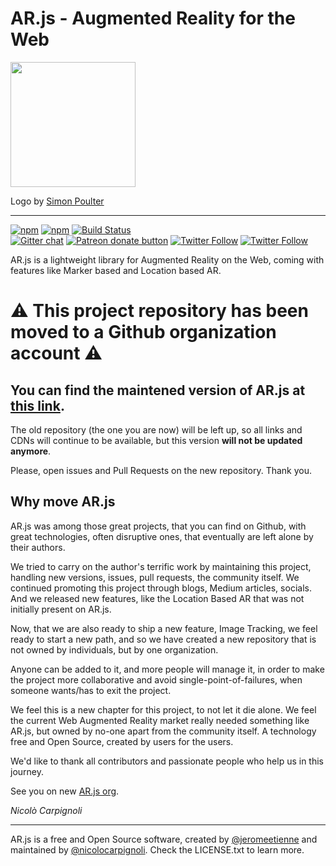 # AR.js - Augmented Reality for the Web

<img src="https://github.com/jeromeetienne/AR.js/blob/master/AR.js-1920-1080-HD.png?raw=true" height="200" />

Logo by [Simon Poulter](https://twitter.com/viralinfo)

---

[![npm](https://img.shields.io/npm/v/ar.js.svg)](https://www.npmjs.com/package/ar.js)
[![npm](https://img.shields.io/npm/dt/ar.js.svg)](https://www.npmjs.com/package/ar.js)
[![Build Status](https://travis-ci.org/jeromeetienne/AR.js.svg?branch=master)](https://travis-ci.org/jeromeetienne/AR.js)
<br class="badge-separator" />
[![Gitter chat](https://badges.gitter.im/AR-js/Lobby.png)](https://gitter.im/AR-js/Lobby)
<span class="badge-patreon"><a href="https://patreon.com/jerome_etienne" title="Donate to this project using Patreon"><img src="https://img.shields.io/badge/patreon-donate-yellow.svg" alt="Patreon donate button" /></a></span>
[![Twitter Follow](https://img.shields.io/twitter/follow/nicolocarp.svg?style=plastic&label=nicolocarpignoli-twitter&style=plastic)](https://twitter.com/nicolocarp)
[![Twitter Follow](https://img.shields.io/twitter/follow/jerome_etienne.svg?style=plastic&label=jeromeetienne-twitter&style=plastic)](https://twitter.com/jerome_etienne)

AR.js is a lightweight library for Augmented Reality on the Web, coming with features like Marker based and Location based AR.

# ⚠️ This project repository has been moved to a Github organization account ⚠️

## You can find the maintened version of AR.js at [this link](https://github.com/AR-js-org/AR.js).

The old repository (the one you are now) will be left up, so all links and CDNs will continue to be available, but this version **will not be updated anymore**.

Please, open issues and Pull Requests on the new repository. Thank you.

## Why move AR.js

AR.js was among those great projects, that you can find on Github, with great technologies, often disruptive ones, that eventually are left alone by their authors.

We tried to carry on the author's terrific work by maintaining this project, handling new versions, issues, pull requests, the community itself. We continued promoting this project through blogs, Medium articles, socials. And we released new features, like the Location Based AR that was not initially present on AR.js.

Now, that we are also ready to ship a new feature, Image Tracking, we feel ready to start a new path, and so we have created a new repository that is not owned by individuals, but by one organization.

Anyone can be added to it, and more people will manage it, in order to make the project more collaborative and avoid single-point-of-failures, when someone wants/has to exit the project.

We feel this is a new chapter for this project, to not let it die alone. We feel the current Web Augmented Reality market really needed something like AR.js, but owned by no-one apart from the community itself. A technology free and Open Source, created by users for the users.

We'd like to thank all contributors and passionate people who help us in this journey.

See you on new [AR.js org](https://github.com/AR-js-org).

*Nicolò Carpignoli*

_____

AR.js is a free and Open Source software, created by [@jeromeetienne](https://github.com/jeromeetienne) and maintained by [@nicolocarpignoli](https://github.com/nicolocarpignoli). Check the LICENSE.txt to learn more.




